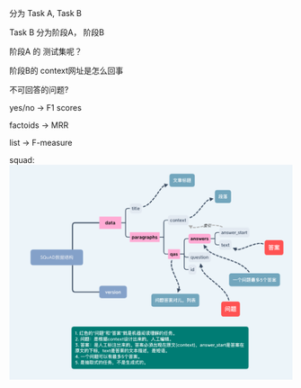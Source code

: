 分为 
Task A, Task B

Task B 分为阶段A， 阶段B

阶段A 的 测试集呢？

阶段B的 context网址是怎么回事

不可回答的问题?

yes/no -> F1 scores

factoids -> MRR

list -> F-measure

squad:![图 1](images/6f3a994ccc7f4e471964218776ceb81f13ec1c76b89d7ac7697fc23f4d1a8b06.png)  



